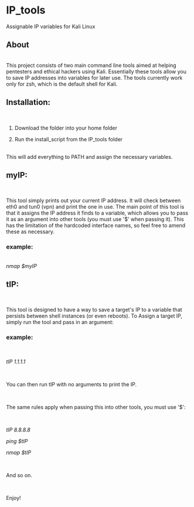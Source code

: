 # IP_tools
Assignable IP variables for Kali Linux

<h2>About</h2>
<br>
This project consists of two main command line tools aimed at helping pentesters and ethical hackers using Kali.
Essentially these tools allow you to save IP addresses into variables for later use. The tools currently work only for zsh, which is the default shell for Kali.

<h2>Installation:</h2>

<br>

1. Download the folder into your home folder

2. Run the install_script from the IP_tools folder

<br>
This will add everything to PATH and assign the necessary variables.
<br>
<h2>myIP:</h2>
<br>

This tool simply prints out your current IP address. It will check between eth0 and tun0 (vpn) and print the one in use. The main point of this tool is that it assigns the IP address it finds to a variable, which allows you to pass it as an argument into other tools (you must use '$' when passing it).
This has the limitation of the hardcoded interface names, so feel free to amend these as necessary.

<h3>example:</h3> 
<br>
<i>nmap $myIP</i>

<h2>tIP:</h2>
<br>

This tool is designed to have a way to save a target's IP to a variable that persists between shell instances (or even reboots). To Assign a target IP, simply run the tool and pass in an argument:
<br>
<h3>example:</h3> 

<br>

<i>tIP 1.1.1.1</i>

<br>

You can then run tIP with no arguments to print the IP.

<br>

The same rules apply when passing this into other tools, you must use '$':

<br>

<i>tIP 8.8.8.8</i>

<i>ping $tIP</i>

<i>nmap $tIP</i>   

<br>

And so on.   

<br>

Enjoy!

<br>

